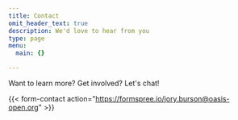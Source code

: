 ```yaml
---
title: Contact
omit_header_text: true
description: We'd love to hear from you
type: page
menu:
  main: {}

---
```



Want to learn more? Get involved? Let's chat! 

{{< form-contact action="https://formspree.io/jory.burson@oasis-open.org"  >}}
